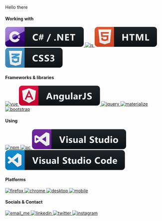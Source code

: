Hello there

<h4>Working with</h4>
<p>
  <a target="_blank" rel="noopener noreferrer" href="#">
    <img src="https://github.com/MikeCodesDotNET/ColoredBadges/raw/master/svg/dev/languages/csharp_dotnet.svg"
      style="max-width: 100%;">
  </a>
  <a href="#">
    <img src="/MikeCodesDotNET/ColoredBadges/raw/master/svg/dev/languages/js.svg" alt="js" style="max-width: 100%;">
  </a>
  <a target="_blank" rel="noopener noreferrer" href="#">
    <img src="https://github.com/MikeCodesDotNET/ColoredBadges/raw/master/svg/dev/languages/html.svg"
      style="max-width: 100%;">
  </a>
  <a target="_blank" rel="noopener noreferrer" href="#">
    <img src="https://github.com/MikeCodesDotNET/ColoredBadges/raw/master/svg/dev/languages/css3.svg"
      style="max-width: 100%;">
  </a>
</p>

<h4>Frameworks & libraries</h4>
<p>
  <a href="#">
    <img src="/MikeCodesDotNET/ColoredBadges/raw/master/svg/dev/frameworks/vue.svg" alt="vue" style="max-width: 100%;">
  </a>
  <a target="_blank" rel="noopener noreferrer" href="#">
    <img src="https://github.com/MikeCodesDotNET/ColoredBadges/raw/master/svg/dev/frameworks/angular.svg"
      style="max-width: 100%;">
  </a>
  <a href="#">
    <img src="/MikeCodesDotNET/ColoredBadges/raw/master/svg/dev/frameworks/jquery.svg" alt="jquery"
      style="max-width: 100%;">
  </a>
  <a href="#">
    <img src="/MikeCodesDotNET/ColoredBadges/raw/master/svg/dev/frameworks/materialize.svg" alt="materialize" style="max-width: 100%;">
  </a>
  <a href="#">
    <img src="/MikeCodesDotNET/ColoredBadges/raw/master/svg/dev/frameworks/bootstrap.svg" alt="bootstrap" style="max-width: 100%;">
  </a>
</p>

<h4>Using</h4>
<p>
  <a href="#">
    <img src="/MikeCodesDotNET/ColoredBadges/raw/master/svg/dev/services/npm.svg" alt="npm" style="max-width: 100%;">
  </a>
  <a href="#">
    <img src="/MikeCodesDotNET/ColoredBadges/raw/master/svg/devices/pc.svg" alt="pc" style="max-width: 100%;">
  </a>
  <a target="_blank" rel="noopener noreferrer" href="#">
    <img src="https://github.com/MikeCodesDotNET/ColoredBadges/raw/master/svg/dev/tools/visualstudio.svg"
      style="max-width: 100%;">
  </a>
  <a target="_blank" rel="noopener noreferrer" href="#">
    <img src="https://github.com/MikeCodesDotNET/ColoredBadges/raw/master/svg/dev/tools/visualstudio_code.svg"
      style="max-width: 100%;">
  </a>
</p>

<h4>Platforms</h4>
<p>
  <a href="#">
    <img src="/MikeCodesDotNET/ColoredBadges/raw/master/svg/dev/misc/firefox.svg" alt="firefox"
      style="max-width: 100%;">
  </a>
  <a href="#">
    <img src="/MikeCodesDotNET/ColoredBadges/raw/master/svg/dev/misc/chrome.svg" alt="chrome" style="max-width: 100%;">
  </a>
  <a href="#">
    <img src="/MikeCodesDotNET/ColoredBadges/raw/master/svg/dev/misc/desktop.svg" alt="desktop"
      style="max-width: 100%;">
  </a>
  <a href="#">
    <img src="/MikeCodesDotNET/ColoredBadges/raw/master/svg/dev/misc/mobile.svg" alt="mobile" style="max-width: 100%;">
  </a>
</p>

<h4>Socials & Contact</h4>
<p>
  <a href="#">
    <img src="/MikeCodesDotNET/ColoredBadges/raw/master/svg/social/email_me.svg" alt="email_me" style="max-width: 100%;">
  </a>
  <a href="#">
    <img src="/MikeCodesDotNET/ColoredBadges/raw/master/svg/social/linkedin.svg" alt="linkedin" style="max-width: 100%;">
  </a>
  <a href="#">
    <img src="/MikeCodesDotNET/ColoredBadges/raw/master/svg/social/twitter.svg" alt="twitter" style="max-width: 100%;">
  </a>
  <a href="#">
    <img src="/MikeCodesDotNET/ColoredBadges/raw/master/svg/social/instagram.svg" alt="instagram" style="max-width: 100%;">
  </a>  
</p>
